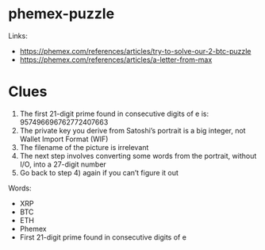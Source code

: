 # phemex-puzzle

Links:
* https://phemex.com/references/articles/try-to-solve-our-2-btc-puzzle
* https://phemex.com/references/articles/a-letter-from-max


# Clues

1. The first 21-digit prime found in consecutive digits of e is: 957496696762772407663
2. The private key you derive from Satoshi’s portrait is a big integer, not Wallet Import Format (WIF)
3. The filename of the picture is irrelevant
4. The next step involves converting some words from the portrait, without I/O, into a 27-digit number
5. Go back to step 4) again if you can’t figure it out

Words:
* XRP
* BTC
* ETH
* Phemex
* First 21-digit prime found in consecutive digits of e
